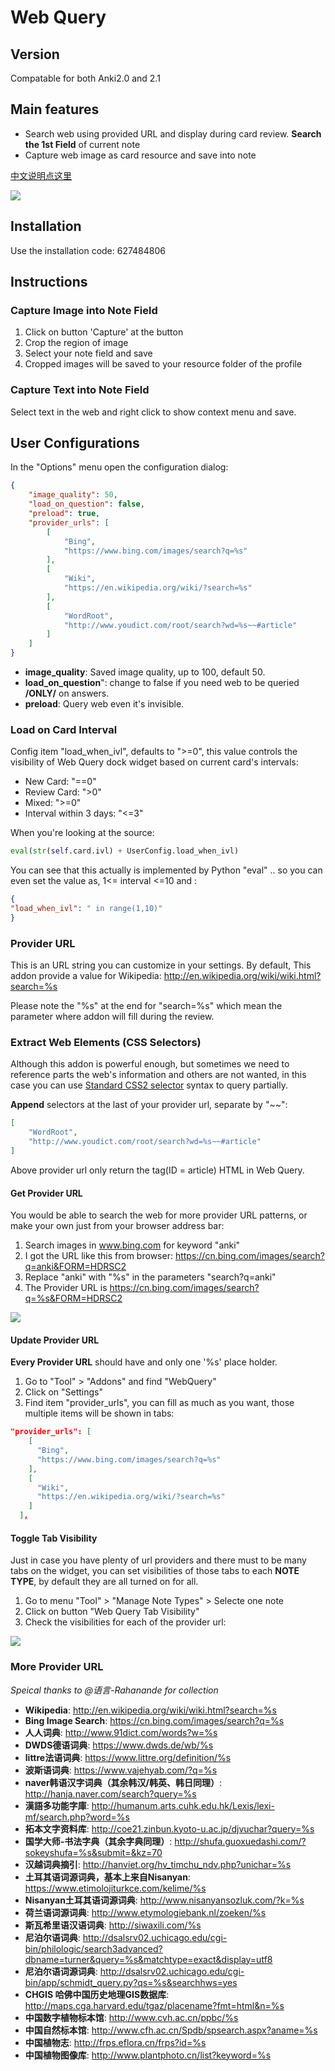 # Web Query

## Version
Compatable for both Anki2.0 and 2.1

## Main features
- Search web using provided URL and display during card review. **Search the 1st Field** of current note
- Capture web image as card resource and save into note

[中文说明点这里](https://zhuanlan.zhihu.com/p/32341193)

![](https://raw.githubusercontent.com/upday7/WebQuery/master/screenshots/capture.gif)

## Installation
Use the installation code: 627484806

## Instructions
### Capture Image into Note Field
1. Click on button 'Capture' at the button
2. Crop the region of image
2. Select your note field and save
3. Cropped images will be saved to your resource folder of the profile 

### Capture Text into Note Field
Select text in the web and right click to show context menu and save.

## User Configurations
In the "Options" menu open the configuration dialog:

```json
{
    "image_quality": 50,
    "load_on_question": false,
    "preload": true,
    "provider_urls": [
        [
            "Bing",
            "https://www.bing.com/images/search?q=%s"
        ],
        [
            "Wiki",
            "https://en.wikipedia.org/wiki/?search=%s"
        ],
        [
            "WordRoot",
            "http://www.youdict.com/root/search?wd=%s~~#article"
        ]
    ]
}
```

- **image_quality**: Saved image quality, up to 100, default 50.
- **load_on_question**": change to false if you need web to be queried **/ONLY/** on answers.
- **preload**: Query web even it's invisible.

### Load on Card Interval
Config item "load_when_ivl", defaults to ">=0", this value controls the visibility of Web Query dock widget based on current card's intervals:

- New Card: "==0"
- Review Card: ">0"
- Mixed: ">=0"
- Interval within 3 days: "<=3"

When you're looking at the source:
```Python
eval(str(self.card.ivl) + UserConfig.load_when_ivl)
```
You can see that this actually is implemented by Python "eval" .. so you can even set the value as, 1<= interval <=10 and :
```json
{
"load_when_ivl": " in range(1,10)"
}
```

### Provider URL
This is an URL string you can customize in your settings. By default, 
This addon provide a value for Wikipedia: http://en.wikipedia.org/wiki/wiki.html?search=%s

Please note the "%s" at the end for "search=%s" which mean the parameter where addon will fill during the review.

### Extract Web Elements (CSS Selectors)
Although this addon is powerful enough, but sometimes we need to reference parts
 the web's information and others are not wanted, 
 in this case you can use [Standard CSS2 selector](https://www.w3.org/TR/REC-CSS2/selector.html#q1) 
 syntax to query partially.

**Append** selectors at the last of your provider url, separate by "~~":
```json
[
    "WordRoot",
    "http://www.youdict.com/root/search?wd=%s~~#article"
]
```
Above provider url only return the tag(ID = article) HTML in Web Query.

#### Get Provider URL
You would be able to search the web for more provider URL patterns, or make your own just from your browser address bar:
1. Search images in www.bing.com for keyword "anki"
2. I got the URL like this from browser: https://cn.bing.com/images/search?q=anki&FORM=HDRSC2
3. Replace "anki" with "%s" in the parameters "search?q=anki"
4. The Provider URL is https://cn.bing.com/images/search?q=%s&FORM=HDRSC2

![](https://raw.githubusercontent.com/upday7/WebQuery/master/screenshots/url_provider.png)

#### Update Provider URL
**Every Provider URL** should have and only one '%s' place holder.

1. Go to "Tool" > "Addons" and find "WebQuery"
2. Click on "Settings"
3. Find item "provider_urls", you can fill as much as you want, those multiple items will be shown in tabs:
```json
"provider_urls": [
    [
      "Bing",
      "https://www.bing.com/images/search?q=%s"
    ],
    [
      "Wiki",
      "https://en.wikipedia.org/wiki/?search=%s"
    ]
  ],
```
#### Toggle Tab Visibility
Just in case you have plenty of url providers and there must to be many tabs on the widget, you can set visibilities of those tabs to each **NOTE TYPE**, by default they are all turned on for all.

1. Go to menu "Tool" > "Manage Note Types" > Selecte one note
2. Click on button "Web Query Tab Visibility"
3. Check the visibilities for each of the provider url:

![](https://raw.githubusercontent.com/upday7/WebQuery/master/screenshots/tab_visibility_ck2.png)

### More Provider URL
<em>Speical thanks to @语言-Rahanande for collection</em>
<ul>
    <li><strong>Wikipedia</strong>: <a href="http://en.wikipedia.org/wiki/wiki.html?search=%s" rel="nofollow">http://en.wikipedia.org/wiki/wiki.html?search=%s</a>
    </li>
    <li><b>Bing Image Search</b>: <a href="https://cn.bing.com/images/search?q=%s" rel="nofollow">https://cn.bing.com/images/search?q=%s
    </a></li>
    <li><b> 人人词典</b>: <a href="http://www.91dict.com/words?w=%s " rel="nofollow">http://www.91dict.com/words?w=%s </a>
    </li>
    <li><b> DWDS德语词典</b>: <a href="https://www.dwds.de/wb/%s " rel="nofollow">https://www.dwds.de/wb/%s </a></li>
    <li><b> littre法语词典</b>: <a href="https://www.littre.org/definition/%s " rel="nofollow">https://www.littre.org/definition/%s </a>
    </li>
    <li><b> 波斯语词典</b>: <a href="https://www.vajehyab.com/?q=%s " rel="nofollow">https://www.vajehyab.com/?q=%s </a></li>
    <li><b> naver韩语汉字词典（其余韩汉/韩英、韩日同理）</b>: <a href="http://hanja.naver.com/search?query=%s " rel="nofollow">http://hanja.naver.com/search?query=%s </a>
    </li>
    <li><b> 漢語多功能字庫</b>: <a href="http://humanum.arts.cuhk.edu.hk/Lexis/lexi-mf/search.php?word=%s " rel="nofollow">http://humanum.arts.cuhk.edu.hk/Lexis/lexi-mf/search.php?word=%s </a>
    </li>
    <li><b> 拓本文字资料库</b>: <a href="http://coe21.zinbun.kyoto-u.ac.jp/djvuchar?query=%s " rel="nofollow">http://coe21.zinbun.kyoto-u.ac.jp/djvuchar?query=%s </a>
    </li>
    <li><b> 国学大师-书法字典（其余字典同理）</b>: <a href="http://shufa.guoxuedashi.com/?sokeyshufa=%s&submit=&kz=70 " rel="nofollow">http://shufa.guoxuedashi.com/?sokeyshufa=%s&submit=&kz=70 </a>
    </li>
    <li><b> 汉越词典摘引</b>: <a href="http://hanviet.org/hv_timchu_ndv.php?unichar=%s " rel="nofollow">http://hanviet.org/hv_timchu_ndv.php?unichar=%s </a>
    </li>
    <li><b> 土耳其语词源词典，基本上来自Nisanyan</b>: <a href="https://www.etimolojiturkce.com/kelime/%s " rel="nofollow">https://www.etimolojiturkce.com/kelime/%s </a>
    </li>
    <li><b> Nisanyan土耳其语词源词典</b>: <a href="http://www.nisanyansozluk.com/?k=%s " rel="nofollow">http://www.nisanyansozluk.com/?k=%s </a>
    </li>
    <li><b> 荷兰语词源词典</b>: <a href="http://www.etymologiebank.nl/zoeken/%s " rel="nofollow">http://www.etymologiebank.nl/zoeken/%s </a>
    </li>
    <li><b> 斯瓦希里语汉语词典</b>: <a href="http://siwaxili.com/%s " rel="nofollow">http://siwaxili.com/%s </a></li>
    <li><b> 尼泊尔语词典</b>: <a
            href="http://dsalsrv02.uchicago.edu/cgi-bin/philologic/search3advanced?dbname=turner&query=%s&matchtype=exact&display=utf8"
            rel="nofollow">http://dsalsrv02.uchicago.edu/cgi-bin/philologic/search3advanced?dbname=turner&query=%s&matchtype=exact&display=utf8 </a>
    </li>
    <li><b> 尼泊尔语词源词典</b>: <a href="http://dsalsrv02.uchicago.edu/cgi-bin/app/schmidt_query.py?qs=%s&searchhws=yes "
                             rel="nofollow">http://dsalsrv02.uchicago.edu/cgi-bin/app/schmidt_query.py?qs=%s&searchhws=yes </a>
    </li>
    <li><b> CHGIS 哈佛中国历史地理GIS数据库</b>: <a href="http://maps.cga.harvard.edu/tgaz/placename?fmt=html&n=%s "
                                         rel="nofollow">http://maps.cga.harvard.edu/tgaz/placename?fmt=html&n=%s </a>
    </li>
    <li><b> 中国数字植物标本馆</b>: <a href="http://www.cvh.ac.cn/ppbc/%s " rel="nofollow">http://www.cvh.ac.cn/ppbc/%s </a></li>
    <li><b> 中国自然标本馆</b>: <a href="http://www.cfh.ac.cn/Spdb/spsearch.aspx?aname=%s " rel="nofollow">http://www.cfh.ac.cn/Spdb/spsearch.aspx?aname=%s </a>
    </li>
    <li><b> 中国植物志</b>: <a href="http://frps.eflora.cn/frps?id=%s " rel="nofollow">http://frps.eflora.cn/frps?id=%s </a>
    </li>
    <li><b> 中国植物图像库</b>: <a href="http://www.plantphoto.cn/list?keyword=%s" rel="nofollow">http://www.plantphoto.cn/list?keyword=%s</a>
    </li>
</ul><a href="https://cn.bing.com/images/search?q=%s" rel="nofollow"></a>

